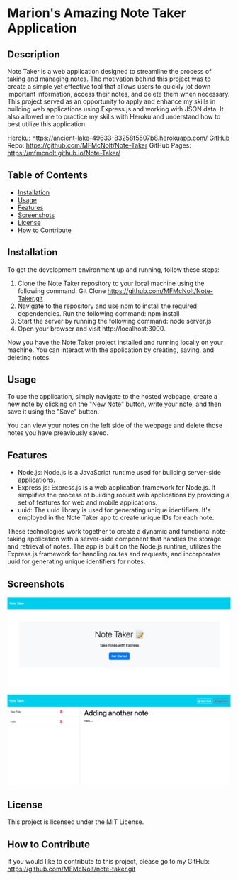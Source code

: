# Marion's Amazing Note Taker Application

## Description

Note Taker is a web application designed to streamline the process of taking and managing notes. The motivation behind this project was to create a simple yet effective tool that allows users to quickly jot down important information, access their notes, and delete them when necessary. This project served as an opportunity to apply and enhance my skills in building web applications using Express.js and working with JSON data. It also allowed me to practice my skills with Heroku and understand how to best utilize this application.

Heroku: https://ancient-lake-49633-83258f5507b8.herokuapp.com/
GitHub Repo: https://github.com/MFMcNolt/Note-Taker
GitHub Pages: https://mfmcnolt.github.io/Note-Taker/

## Table of Contents

- [Installation](#installation)
- [Usage](#usage)
- [Features](#features)
- [Screenshots](#screenshots)
- [License](#license)
- [How to Contribute](#how-to-contribute)

## Installation

To get the development environment up and running, follow these steps:

1. Clone the Note Taker repository to your local machine using the following command: Git Clone https://github.com/MFMcNolt/Note-Taker.git
2. Navigate to the repository and use npm to install the required dependencies. Run the following command: npm install
3. Start the server by running the following command: node server.js
4. Open your browser and visit http://localhost:3000.

Now you have the Note Taker project installed and running locally on your machine. You can interact with the application by creating, saving, and deleting notes.

## Usage

To use the application, simply navigate to the hosted webpage, create a new note by clicking on the "New Note" button, write your note, and then save it using the "Save" button.

You can view your notes on the left side of the webpage and delete those notes you have preaviously saved.

## Features

- Node.js: Node.js is a JavaScript runtime used for building server-side applications.
- Express.js: Express.js is a web application framework for Node.js. It simplifies the process of building robust web applications by providing a set of features for web and mobile applications.
- uuid: The uuid library is used for generating unique identifiers. It's employed in the Note Taker app to create unique IDs for each note.

These technologies work together to create a dynamic and functional note-taking application with a server-side component that handles the storage and retrieval of notes. The app is built on the Node.js runtime, utilizes the Express.js framework for handling routes and requests, and incorporates uuid for generating unique identifiers for notes.

## Screenshots

![Alt text](/public/assets/screenshots/Screenshot%202023-11-07%20at%205.07.45%20pm.png)

![Alt text](/public/assets/screenshots/Screenshot%202023-11-07%20at%205.08.25%20pm.png)

## License
This project is licensed under the MIT License.

## How to Contribute
If you would like to contribute to this project, please go to my GitHub: https://github.com/MFMcNolt/note-taker.git

